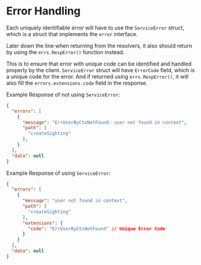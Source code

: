 # Error Handling
Each uniquely identifiable error will have to use the `ServiceError` struct, which is a struct that implements the `error` interface. 

Later down the line when returning from the resolvers, it also should return by using the `errs.RespError()` function
instead. 

This is to ensure that error with unique code can be identified and handled properly by the client. `ServiceError` struct will have `ErrorCode` field, which is a unique code for the error. And if returned using `errs.RespError()`, it will also fill the `errors.extensions.code` field in the response.

Example Response of not using `ServiceError`:
```json
{
  "errors": [
    {
      "message": "ErrUserByCtxNotFound: user not found in context",
      "path": [
        "createSighting"
      ],
    }
  ],
  "data": null
}
```

Example Response of using `ServiceError`:
```json
{
  "errors": [
    {
      "message": "user not found in context",
      "path": [
        "createSighting"
      ],
      "extensions": {
        "code": "ErrUserByCtxNotFound" // Unique Error Code
      }
    }
  ],
  "data": null
}
```
